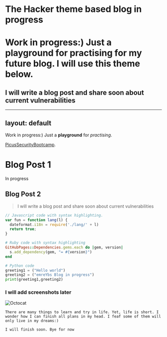 # The Hacker theme based blog in progress

# **Work in progress:)** Just a playground for practising for my future blog. I will use this theme below.
## **I will write a blog post and share soon about current vulnerabilities**


---
layout: default
---

Work in progress:)
Just a **playground** for _practising_.


[PicusSecurityBootcamp](./picussecuritybootcamp.html).



# Blog Post 1

In progress

## Blog Post 2

> I will write a blog post and share soon about current vulnerabilities




```js
// Javascript code with syntax highlighting.
var fun = function lang(l) {
  dateformat.i18n = require('./lang/' + l)
  return true;
}
```

```ruby
# Ruby code with syntax highlighting
GitHubPages::Dependencies.gems.each do |gem, version|
  s.add_dependency(gem, "= #{version}")
end
```

```python
# Python code
greeting1 = ("Hello world")
greeting2 = ("emreYbs Blog in progress")
print(greeting1,greeting2)

```


### I will add screenshots later

![Octocat](https://github.githubassets.com/images/icons/emoji/octocat.png)



```
There are many things to learn and try in life. Yet, life is short. I wonder how I can finish all plans in my head. I feaf some of them will only live in my dreams:)
```

```
I will finish soon. Bye for now
```
